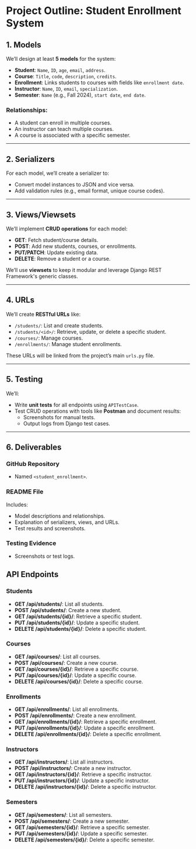 # Project Outline: Student Enrollment System

## 1. Models

We’ll design at least **5 models** for the system:

- **Student**: `Name`, `ID`, `age`, `email`, `address`.
- **Course**: `Title`, `code`, `description`, `credits`.
- **Enrollment**: Links students to courses with fields like `enrollment date`.
- **Instructor**: `Name`, `ID`, `email`, `specialization`.
- **Semester**: `Name` (e.g., Fall 2024), `start date`, `end date`.

### Relationships:
- A student can enroll in multiple courses.
- An instructor can teach multiple courses.
- A course is associated with a specific semester.

---

## 2. Serializers

For each model, we’ll create a serializer to:
- Convert model instances to JSON and vice versa.
- Add validation rules (e.g., email format, unique course codes).

---

## 3. Views/Viewsets

We’ll implement **CRUD operations** for each model:

- **GET**: Fetch student/course details.
- **POST**: Add new students, courses, or enrollments.
- **PUT/PATCH**: Update existing data.
- **DELETE**: Remove a student or a course.

We’ll use **viewsets** to keep it modular and leverage Django REST Framework's generic classes.

---

## 4. URLs

We’ll create **RESTful URLs** like:

- `/students/`: List and create students.
- `/students/<id>/`: Retrieve, update, or delete a specific student.
- `/courses/`: Manage courses.
- `/enrollments/`: Manage student enrollments.

These URLs will be linked from the project’s main `urls.py` file.

---

## 5. Testing

We’ll:
- Write **unit tests** for all endpoints using `APITestCase`.
- Test CRUD operations with tools like **Postman** and document results:
  - Screenshots for manual tests.
  - Output logs from Django test cases.

---

## 6. Deliverables

### GitHub Repository
- Named `<student_enrollment>`.

### README File
Includes:
- Model descriptions and relationships.
- Explanation of serializers, views, and URLs.
- Test results and screenshots.

### Testing Evidence
- Screenshots or test logs.



## API Endpoints

### Students
- **GET /api/students/**: List all students.
- **POST /api/students/**: Create a new student.
- **GET /api/students/{id}/**: Retrieve a specific student.
- **PUT /api/students/{id}/**: Update a specific student.
- **DELETE /api/students/{id}/**: Delete a specific student.

### Courses
- **GET /api/courses/**: List all courses.
- **POST /api/courses/**: Create a new course.
- **GET /api/courses/{id}/**: Retrieve a specific course.
- **PUT /api/courses/{id}/**: Update a specific course.
- **DELETE /api/courses/{id}/**: Delete a specific course.

### Enrollments
- **GET /api/enrollments/**: List all enrollments.
- **POST /api/enrollments/**: Create a new enrollment.
- **GET /api/enrollments/{id}/**: Retrieve a specific enrollment.
- **PUT /api/enrollments/{id}/**: Update a specific enrollment.
- **DELETE /api/enrollments/{id}/**: Delete a specific enrollment.

### Instructors
- **GET /api/instructors/**: List all instructors.
- **POST /api/instructors/**: Create a new instructor.
- **GET /api/instructors/{id}/**: Retrieve a specific instructor.
- **PUT /api/instructors/{id}/**: Update a specific instructor.
- **DELETE /api/instructors/{id}/**: Delete a specific instructor.

### Semesters
- **GET /api/semesters/**: List all semesters.
- **POST /api/semesters/**: Create a new semester.
- **GET /api/semesters/{id}/**: Retrieve a specific semester.
- **PUT /api/semesters/{id}/**: Update a specific semester.
- **DELETE /api/semesters/{id}/**: Delete a specific semester.
